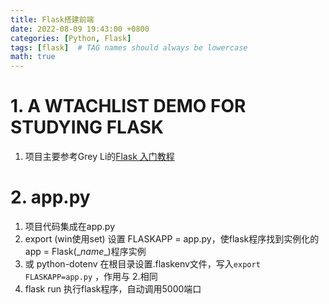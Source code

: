 ```yaml
---
title: Flask搭建前端
date: 2022-08-09 19:43:00 +0800
categories: [Python, Flask]
tags: [flask]  # TAG names should always be lowercase
math: true
---
```


# 1. A WTACHLIST DEMO FOR STUDYING FLASK
1. 项目主要参考Grey Li的[Flask 入门教程](https://github.com/helloflask/watchlist)

# 2. app.py
1. 项目代码集成在app.py
2. export (win使用set) 设置 FLASKAPP = app.py，使flask程序找到实例化的app = Flask(\__name__)程序实例
3. 或 python-dotenv 在根目录设置.flaskenv文件，写入``` export FLASKAPP=app.py ``` ，作用与 2.相同
4. flask run  执行flask程序，自动调用5000端口
